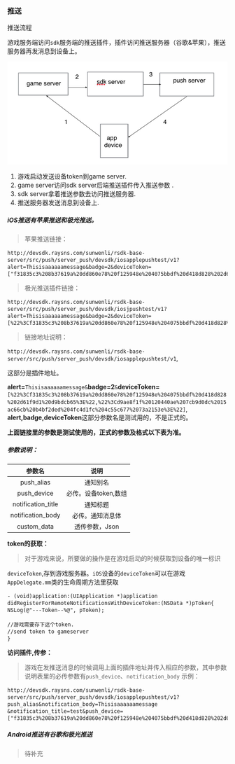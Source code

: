 ### 推送
推送流程

游戏服务端访问`sdk`服务端的推送插件，插件访问推送服务器（谷歌&苹果），推送服务器再发消息到设备上。

![](/assets/appdevice.png)

1. 游戏启动发送设备token到game server.
2. game server访问sdk server后端推送插件传入推送参数 .
3. sdk server拿着推送参数去访问推送服务器.
4. 推送服务器发送消息到设备上.

##### iOS推送有苹果推送和极光推送。

>苹果推送链接：

```
http://devsdk.raysns.com/sunwenli/rsdk-base-server/src/push/server_push/devsdk/iosapplepushtest/v1?alert=Thisisaaaaaamessage&badge=2&deviceToken=["f31835c3%208b37619a%20dd860e78%20f125948e%204075bbdf%20d418d828%202d61f9d1%20d9bdcb65","d9ae8f1f%20120440ae%207cb9d0dc%2015ac66cb%20b4bf2ded%204fc4d1fc%204c55c677%2073a2153e"]

```
>极光推送插件链接：

```
http://devsdk.raysns.com/sunwenli/rsdk-base-server/src/push/server_push/devsdk/iosjpushtest/v1?alert=Thisisaaaaaamessage&badge=2&deviceToken=[%22%3Cf31835c3%208b37619a%20dd860e78%20f125948e%204075bbdf%20d418d828%202d61f9d1%20d9bdcb65%3E%22,%22%3Cd9ae8f1f%20120440ae%207cb9d0dc%2015ac66cb%20b4bf2ded%204fc4d1fc%204c55c677%2073a2153e%3E%22]
```
> 链接地址说明：

`http://devsdk.raysns.com/sunwenli/rsdk-base-server/src/push/server_push/devsdk/iosapplepushtest/v1`,

这部分是插件地址。

**alert=**`Thisisaaaaaamessage&`**badge=2**`&`**deviceToken=**`[%22%3Cf31835c3%208b37619a%20dd860e78%20f125948e%204075bbdf%20d418d828%202d61f9d1%20d9bdcb65%3E%22,%22%3Cd9ae8f1f%20120440ae%207cb9d0dc%2015ac66cb%20b4bf2ded%204fc4d1fc%204c55c677%2073a2153e%3E%22]`,
**alert,badge,deviceToken**这部分参数名是测试用的，不是正式的。

**上面链接里的参数是测试使用的，正式的参数及格式以下表为准。**

##### 参数说明：


| 参数名 | 说明 |
| :---: | :---: |
| push_alias | 通知别名 |
| push_device | 必传。设备token,数组 |
| notification_title | 通知标题 |
| notification_body | 必传。通知消息体 |
| custom_data | 透传参数，Json |

**token的获取：**

>对于游戏来说，所要做的操作是在游戏启动的时候获取到设备的唯一标识

`deviceToken`,存到游戏服务器。`iOS`设备的`deviceToken`可以在游戏`AppDelegate.mm`类的生命周期方法里获取

```
- (void)application:(UIApplication *)application didRegisterForRemoteNotificationsWithDeviceToken:(NSData *)pToken{
NSLog(@"---Token--%@", pToken);

//游戏需要存下这个token.
//send token to gameserver
}
```
**访问插件,传参：**

>游戏在发推送消息的时候调用上面的插件地址并传入相应的参数，其中参数说明表里的必传参数有`push_device`、`notification_body`
示例：

```
http://devsdk.raysns.com/sunwenli/rsdk-base-server/src/push/server_push/devsdk/iosapplepushtest/v1?push_alias&notification_body=Thisisaaaaaamessage
&notification_title=test&push_device=["f31835c3%208b37619a%20dd860e78%20f125948e%204075bbdf%20d418d828%202d61f9d1%20d9bdcb65","d9ae8f1f%20120440ae%207cb9d0dc%2015ac66cb%20b4bf2ded%204fc4d1fc%204c55c677%2073a2153e"]&custom_data

```

##### Android推送有谷歌和极光推送


>待补充








